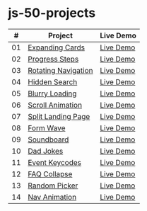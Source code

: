 # js-50-projects
|  #  | Project                                                                                                                     | Live Demo                                                                         |
| :-: | --------------------------------------------------------------------------------------------------------------------------- | --------------------------------------------------------------------------------- |
| 01  | [Expanding Cards](https://github.com/Truhcaz/js-50-projects/tree/main/1-expanding-cards)                             | [Live Demo](https://truhcaz.github.io/js-50-projects/1-expanding-cards)               |
| 02  | [Progress Steps](https://github.com/Truhcaz/js-50-projects/tree/main/2-progress-steps)                             | [Live Demo](https://truhcaz.github.io/js-50-projects/2-progress-steps)               |
| 03  | [Rotating Navigation](https://github.com/Truhcaz/js-50-projects/tree/main/3-rotating-navigation)                             | [Live Demo](https://truhcaz.github.io/js-50-projects/3-rotating-navigation)               |
| 04  | [Hidden Search](https://github.com/Truhcaz/js-50-projects/tree/main/4-hidden-search)                             | [Live Demo](https://truhcaz.github.io/js-50-projects/4-hidden-search)               |
| 05  | [Blurry Loading](https://github.com/Truhcaz/js-50-projects/tree/main/5-blurry-loading)                             | [Live Demo](https://truhcaz.github.io/js-50-projects/5-blurry-loading)               |
| 06  | [Scroll Animation](https://github.com/Truhcaz/js-50-projects/tree/main/6-scroll-animation)                             | [Live Demo](https://truhcaz.github.io/js-50-projects/6-scroll-animation)               |
| 07  | [Split Landing Page](https://github.com/Truhcaz/js-50-projects/tree/main/7-split-landing-page)                             | [Live Demo](https://truhcaz.github.io/js-50-projects/7-split-landing-page)               |
| 08  | [Form Wave](https://github.com/Truhcaz/js-50-projects/tree/main/8-form-wave)                             | [Live Demo](https://truhcaz.github.io/js-50-projects/8-form-wave)               |
| 09  | [Soundboard](https://github.com/Truhcaz/js-50-projects/tree/main/9-soundboard)                             | [Live Demo](https://truhcaz.github.io/js-50-projects/9-soundboard)               |
| 10  | [Dad Jokes](https://github.com/Truhcaz/js-50-projects/tree/main/10-dad-jokes)                             | [Live Demo](https://truhcaz.github.io/js-50-projects/10-dad-jokes)               |
| 11  | [Event Keycodes](https://github.com/Truhcaz/js-50-projects/tree/main/11-event-keycodes)                             | [Live Demo](https://truhcaz.github.io/js-50-projects/11-event-keycodes)               |
| 12  | [FAQ Collapse](https://github.com/Truhcaz/js-50-projects/tree/main/12-faq-collapse)                             | [Live Demo](https://truhcaz.github.io/js-50-projects/12-faq-collapse)               |
| 13  | [Random Picker](https://github.com/Truhcaz/js-50-projects/tree/main/13-random-picker)                             | [Live Demo](https://truhcaz.github.io/js-50-projects/13-random-picker)               |
| 14  | [Nav Animation](https://github.com/Truhcaz/js-50-projects/tree/main/14-nav-animation)                             | [Live Demo](https://truhcaz.github.io/js-50-projects/14-nav-animation)               |

